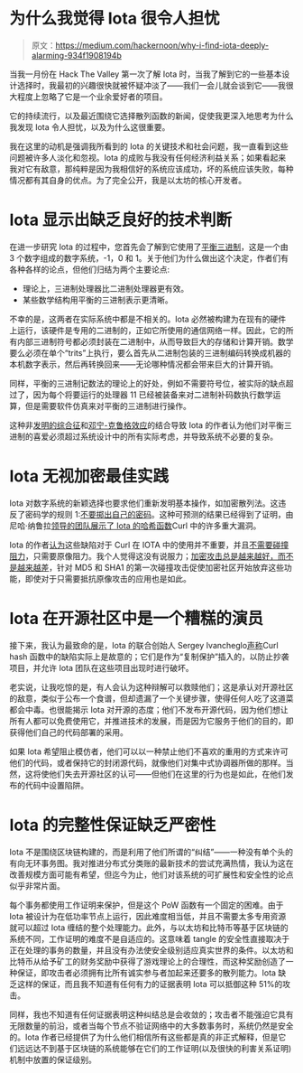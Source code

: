 # 为什么我觉得 Iota 很令人担忧

> 原文：<https://medium.com/hackernoon/why-i-find-iota-deeply-alarming-934f1908194b>

当我一月份在 Hack The Valley 第一次了解 Iota 时，当我了解到它的一些基本设计选择时，我最初的兴趣很快就被怀疑冲淡了——我们一会儿就会谈到它——我很大程度上忽略了它是一个业余爱好者的项目。

它的持续流行，以及最近围绕它选择散列函数的新闻，促使我更深入地思考为什么我发现 Iota 令人担忧，以及为什么这很重要。

我在这里的动机是强调我所看到的 Iota 的关键技术和社会问题，我一直看到这些问题被许多人淡化和忽视。Iota 的成败与我没有任何经济利益关系；如果看起来我对它有敌意，那纯粹是因为我相信好的系统应该成功，坏的系统应该失败，每种情况都有其自身的优点。为了完全公开，我是以太坊的核心开发者。

# Iota 显示出缺乏良好的技术判断

在进一步研究 Iota 的过程中，您首先会了解到它使用了[平衡三进制](https://en.wikipedia.org/wiki/Balanced_ternary)，这是一个由 3 个数字组成的数字系统，-1，0 和 1。关于他们为什么做出这个决定，作者们有各种各样的论点，但他们归结为两个主要论点:

*   理论上，三进制处理器比二进制处理器更有效。
*   某些数学结构用平衡的三进制表示更清晰。

不幸的是，这两者在实际系统中都是不相关的。Iota 必然被构建为在现有的硬件上运行，该硬件是专用的二进制的，正如它所使用的通信网络一样。因此，它的所有内部三进制符号都必须封装在二进制中，从而导致巨大的存储和计算开销。数学要么必须在单个“trits”上执行，要么首先从二进制包装的三进制编码转换成机器的本机数字表示，然后再转换回来——无论哪种情况都会带来巨大的计算开销。

同样，平衡的三进制记数法的理论上的好处，例如不需要符号位，被实际的缺点超过了，因为每个将要运行的处理器 11 已经被装备来对二进制补码数执行数学运算，但是需要软件仿真来对平衡的三进制进行操作。

这种非[发明的综合征](https://en.wikipedia.org/wiki/Not_invented_here)和[邓宁-克鲁格效应](https://en.wikipedia.org/wiki/Dunning%E2%80%93Kruger_effect)的结合导致 Iota 的作者认为他们对平衡三进制的喜爱必须超过系统设计中的所有实际考虑，并导致系统不必要的复杂。

# Iota 无视加密最佳实践

Iota 对数字系统的新颖选择也要求他们重新发明基本操作，如加密散列法。这违反了密码学的规则 1:[不要掷出自己的密码](https://security.stackexchange.com/questions/18197/why-shouldnt-we-roll-our-own)。这种可预测的结果已经得到了证明，由尼哈·纳鲁拉[领导的团队展示了 Iota 的哈希函数](/@neha/cryptographic-vulnerabilities-in-iota-9a6a9ddc4367)Curl 中的许多重大漏洞。

Iota 的作者[认为](https://blog.iota.org/curl-disclosure-beyond-the-headline-1814048d08ef)这些缺陷对于 Curl 在 IOTA 中的使用并不重要，并且[不需要碰撞阻力](https://gist.github.com/Come-from-Beyond/a84ab8615aac13a4543c786f9e35b84a)，只需要原像阻力。我个人觉得这没有说服力；[加密攻击总是越来越好，而不是越来越差](https://www.schneier.com/blog/archives/2011/08/new_attack_on_a_1.html)，针对 MD5 和 SHA1 的第一次碰撞攻击促使加密社区开始放弃这些功能，即使对于只需要抵抗原像攻击的应用也是如此。

# Iota 在开源社区中是一个糟糕的演员

接下来，我认为最致命的是，Iota 的联合创始人 Sergey Ivancheglo[声称](https://www.reddit.com/r/Iota/comments/6yzm9g/integrity_question_for_come_from_beyond_sergey/dmsxaa5/)Curl hash 函数中的缺陷实际上是故意的；它们是作为“复制保护”插入的，以防止抄袭项目，并允许 Iota 团队在这些项目出现时进行破坏。

老实说，让我吃惊的是，有人会认为这种辩解可以救赎他们；这是承认对开源社区的敌意，类似于公布一个食谱，但却遗漏了一个关键步骤，使得任何人吃了这道菜都会中毒。也很能揭示 Iota 对开源的态度；他们不发布开源代码，因为他们想让所有人都可以免费使用它，并推进技术的发展，而是因为它服务于他们的目的，即获得他们自己的代码部署的采用。

如果 Iota 希望阻止模仿者，他们可以以一种禁止他们不喜欢的重用的方式来许可他们的代码，或者保持它的封闭源代码，就像他们对集中式协调器所做的那样。当然，这将使他们失去开源社区的认可——但他们在这里的行为也是如此，在他们发布的代码中设置陷阱。

# Iota 的完整性保证缺乏严密性

Iota 不是围绕区块链构建的，而是利用了他们所谓的“纠结”——一种没有单个头的有向无环事务图。我对推进分布式分类账的最新技术的尝试充满热情，我认为这在改善规模方面可能有希望，但迄今为止，他们对该系统的可扩展性和安全性的论点似乎非常片面。

每个事务都使用工作证明来保护，但是这个 PoW 函数有一个固定的困难。由于 Iota 被设计为在低功率节点上运行，因此难度相当低，并且不需要太多专用资源就可以超过 Iota 缠结的整个处理能力。此外，与以太坊和比特币等基于区块链的系统不同，工作证明的难度不是自适应的。这意味着 tangle 的安全性直接取决于正在处理的事务的数量，并且没有办法使安全级别适应真实世界的条件。以太坊和比特币从给予矿工的财务奖励中获得了游戏理论上的合理性，而这种奖励创造了一种保证，即攻击者必须拥有比所有诚实参与者加起来还要多的散列能力。Iota 缺乏这样的保证，而且我不知道有任何有力的证据表明 Iota 可以抵御这种 51%的攻击。

同样，我也不知道有任何证据表明这种纠结总是会收敛的；攻击者不能强迫它具有无限数量的前沿，或者当每个节点不验证网络中的大多数事务时，系统仍然是安全的。Iota 作者已经提供了为什么他们相信所有这些都是真的非正式解释，但是它们远远达不到基于区块链的系统能够在它们的工作证明(以及很快的利害关系证明)机制中放置的保证级别。